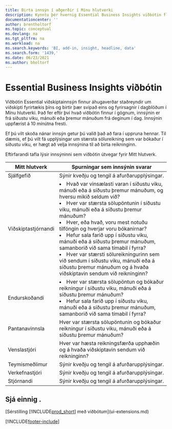 ```yaml
---
title: Birta innsýn í aðgerðir í Mínu hlutverki
description: Kynntu þér hvernig Essential Business Insights viðbótin flakkar á milli raða af viðskiptainnsýn í Mínu hlutverki.
documentationcenter: ''
author: brentholtorf
ms.topic: conceptual
ms.devlang: na
ms.tgt_pltfrm: na
ms.workload: na
ms.search.keywords: 'BI, add-in, insight, headline, data'
ms.search.form: '1439,'
ms.date: 06/23/2021
ms.author: bholtorf
---
```


# Essential Business Insights viðbótin

Viðbótin Essential viðskiptainnsýn finnur áhugaverðar staðreyndir um viðskipti fyrirtækis þíns og birtir þær svipað eins og fyrirsagnir í dagblöðum í Mínu hlutverki. Það fer eftir því hvað viðbótin finnur í gögnum, innsýnin er frá síðustu viku, mánuði eða þremur mánuðum frá deginum í dag. Innsýnin uppfærist á 10 mínútna fresti.  

Ef þú vilt skoða nánar innsýn getur þú valið það að fara í uppruna hennar. Til dæmis, ef þú vilt fá upplýsingar um stærsta sölureikning sem var bókaður í síðustu viku, er hægt að velja innsýnina til að birta reikninginn.

Eftirfarandi tafla lýsir innsýninni sem viðbótin útvegar fyrir Mitt hlutverk.

|Mitt hlutverk|Spurningar sem innsýnin svarar|
|----|-----|
|Sjálfgefið|Sýnir kveðju og tengil á afurðarupplýsingar.|
|Viðskiptastjórnandi|<li> Hvað var vinsælasti varan í síðustu viku, mánuði eða á síðustu þremur mánuðum, og hversu mikið seldum við?<br><li> Hver var stærsta sölupöntunin í síðustu viku, mánuði eða á síðustu þremur mánuðum?<br><li> Hver, eða hvað, voru mest notuðu tilföngin og hverjar voru bókanirnar?<br><li> Hefur sala farið upp í síðustu viku, mánuði eða á síðustu þremur mánuðum, samanborið við sama tímabil í fyrra?<br><li> Hver var stærsti sölureikningurinn sem við sendum í síðustu viku, mánuði eða á síðustu þremur mánuðum og á hvaða viðskiptavin sendum við reikninginn?</li> |
|Endurskoðandi|<li> Hver var stærsta sölupöntun og bókaður reikningur í síðustu viku, mánuði eða á síðustu þremur mánuðum?<br><li> Hefur sala farið upp í síðustu viku, mánuði eða á síðustu þremur mánuðum, samanborið við sama tímabil í fyrra? |
|Pantanavinnsla| Hver var stærsta sölupöntunin og bókaður reikningur í síðustu viku, mánuði eða á síðustu þremur mánuðum?|
|Venslastjóri| Hver var hæsta reikningsfærða upphæðin og á hvaða viðskiptavin sendum við reikninginn?|
|Teymismeðlimur| Sýnir kveðju og tengil á afurðarupplýsingar.|
|Verkefnastjóri| Sýnir kveðju og tengil á afurðarupplýsingar.|
|Stjórnandi| Sýnir kveðju og tengil á afurðarupplýsingar.|

## Sjá einnig .

[Sérstilling [!INCLUDE[prod_short](includes/prod_short.md)] með viðbótum](ui-extensions.md)

[!INCLUDE[footer-include](includes/footer-banner.md)]
